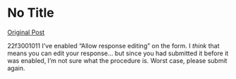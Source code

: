 # No Title

[Original Post](https://discourse.onlinedegree.iitm.ac.in/t/164277/343)

<p>22f3001011 I’ve enabled “Allow response editing” on the form. I <em>think</em> that means you can edit your response… but since you had submitted it before it was enabled, I’m not sure what the procedure is. Worst case, please submit again.</p>